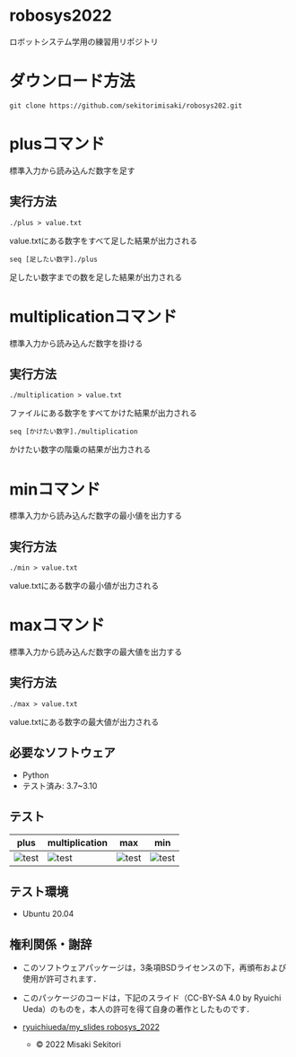 # robosys2022
ロボットシステム学用の練習用リポジトリ

# ダウンロード方法          
``` 
git clone https://github.com/sekitorimisaki/robosys202.git
```

# plusコマンド
標準入力から読み込んだ数字を足す

## 実行方法
```
./plus > value.txt  
```
value.txtにある数字をすべて足した結果が出力される
```
seq [足したい数字]./plus 
``` 
足したい数字までの数を足した結果が出力される

# multiplicationコマンド
標準入力から読み込んだ数字を掛ける

## 実行方法
```
./multiplication > value.txt
```  
ファイルにある数字をすべてかけた結果が出力される
```
seq [かけたい数字]./multiplication 
``` 
かけたい数字の階乗の結果が出力される

# minコマンド
標準入力から読み込んだ数字の最小値を出力する

## 実行方法
```
./min > value.txt 
```
value.txtにある数字の最小値が出力される

# maxコマンド
標準入力から読み込んだ数字の最大値を出力する

## 実行方法
```
./max > value.txt
```
value.txtにある数字の最大値が出力される

## 必要なソフトウェア
* Python
 * テスト済み: 3.7~3.10

## テスト
| plus | multiplication | max | min |
| ------------- | ------------- | ------------- | ------------- |
| ![test](https://github.com/sekitorimisaki/robosys2022/actions/workflows/test.yml/badge.svg)  | ![test](https://github.com/sekitorimisaki/robosys2022/actions/workflows/test.yml/badge.svg)  | ![test](https://github.com/sekitorimisaki/robosys2022/actions/workflows/test.yml/badge.svg) | ![test](https://github.com/sekitorimisaki/robosys2022/actions/workflows/test.yml/badge.svg) |
## テスト環境
* Ubuntu 20.04
                      
                    
## 権利関係・謝辞                                               
* このソフトウェアパッケージは，3条項BSDライセンスの下，再頒布および使用が許可されます．
* このパッケージのコードは，下記のスライド（CC-BY-SA 4.0 by Ryuichi Ueda）のものを，本人の許可を得て自身の著作としたものです．
* [ryuichiueda/my_slides robosys_2022](https://github.com/ryuichiueda/my_slides/tree/master/robosys_2022)

  * © 2022 Misaki Sekitori


